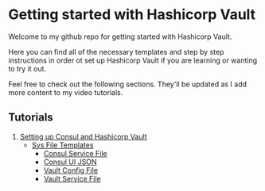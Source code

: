 # Getting started with Hashicorp Vault

Welcome to my github repo for getting started with Hashicorp Vault. 

Here you can find all of the necessary templates and step by step instructions in order ot set up Hashicorp Vault if you are learning or wanting to try it out. 

Feel free to check out the following sections. They'll be updated as I add more content to my video tutorials.

## Tutorials

1. [Setting up Consul and Hashicorp Vault](getting-started/GETTING-STARTED.MD)
    - [Sys File Templates](getting-started/sys_file_templates)
        + [Consul Service File](getting-started/consul.service)
        + [Consul UI JSON](getting-started/ui.json)
        + [Vault Config File](getting-started/vault.hcl)
        + [Vault Service File](getting-started/vault.service)
